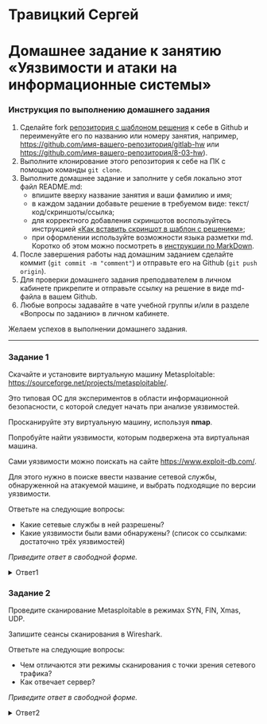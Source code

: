 # Травицкий Сергей

# Домашнее задание к занятию «Уязвимости и атаки на информационные системы»

### Инструкция по выполнению домашнего задания

1. Сделайте fork [репозитория c шаблоном решения](https://github.com/netology-code/sys-pattern-homework) к себе в Github и переименуйте его по названию или номеру занятия, например, https://github.com/имя-вашего-репозитория/gitlab-hw или https://github.com/имя-вашего-репозитория/8-03-hw).
2. Выполните клонирование этого репозитория к себе на ПК с помощью команды `git clone`.
3. Выполните домашнее задание и заполните у себя локально этот файл README.md:
   - впишите вверху название занятия и ваши фамилию и имя;
   - в каждом задании добавьте решение в требуемом виде: текст/код/скриншоты/ссылка;
   - для корректного добавления скриншотов воспользуйтесь инструкцией [«Как вставить скриншот в шаблон с решением»](https://github.com/netology-code/sys-pattern-homework/blob/main/screen-instruction.md);
   - при оформлении используйте возможности языка разметки md. Коротко об этом можно посмотреть в [инструкции по MarkDown](https://github.com/netology-code/sys-pattern-homework/blob/main/md-instruction.md).
4. После завершения работы над домашним заданием сделайте коммит (`git commit -m "comment"`) и отправьте его на Github (`git push origin`).
5. Для проверки домашнего задания преподавателем в личном кабинете прикрепите и отправьте ссылку на решение в виде md-файла в вашем Github.
6. Любые вопросы задавайте в чате учебной группы и/или в разделе «Вопросы по заданию» в личном кабинете.

Желаем успехов в выполнении домашнего задания.

------

### Задание 1

Скачайте и установите виртуальную машину Metasploitable: https://sourceforge.net/projects/metasploitable/.

Это типовая ОС для экспериментов в области информационной безопасности, с которой следует начать при анализе уязвимостей.

Просканируйте эту виртуальную машину, используя **nmap**.

Попробуйте найти уязвимости, которым подвержена эта виртуальная машина.

Сами уязвимости можно поискать на сайте https://www.exploit-db.com/.

Для этого нужно в поиске ввести название сетевой службы, обнаруженной на атакуемой машине, и выбрать подходящие по версии уязвимости.

Ответьте на следующие вопросы:

- Какие сетевые службы в ней разрешены?
- Какие уязвимости были вами обнаружены? (список со ссылками: достаточно трёх уязвимостей)
  
*Приведите ответ в свободной форме.*  

<details>
<summary>Ответ1</summary>  

- Установленна Metasploitable

**Скрин**

![img](https://github.com/travickiy67/attacks-on-information-systems/blob/main/img/1.1.png)  

- Просканирована:
- `nmap -sV  192.168.0.8`  
- ` sudo nmap -sV -Pn --script vulners 192.168.0.8`    
- `nmap -S  192.168.0.8`  

- Сканирование с помощью скрипта ` sudo nmap -sV -Pn --script vulners 192.168.0.8` показало все уязвимости с сылками на описание и балами риска  

Службы:  
ftp  
ssh  
telnet  
smtp  
domain  
http  
rpcbind  
netbios-ssn  
login  
tcpwrapped  
java-rmi  
bindshell  
nfs  
mysql  
postgresql  
vnc  
irc  
ajp13  

Ссылки с сайта https://sourceforge.net/projects/metasploitable/:  

https://www.exploit-db.com/exploits/17491   

https://www.exploit-db.com/exploits/6122   

https://www.exploit-db.com/exploits/30020   

https://www.exploit-db.com/exploits/31965  

**Скрины, результат сканирования**

![img](https://github.com/travickiy67/attacks-on-information-systems/blob/main/img/1.2.png)  

![img](https://github.com/travickiy67/attacks-on-information-systems/blob/main/img/1.3.png)  

![img](https://github.com/travickiy67/attacks-on-information-systems/blob/main/img/1.4.png)  

</details>

### Задание 2

Проведите сканирование Metasploitable в режимах SYN, FIN, Xmas, UDP.

Запишите сеансы сканирования в Wireshark.

Ответьте на следующие вопросы:

- Чем отличаются эти режимы сканирования с точки зрения сетевого трафика?
- Как отвечает сервер?

*Приведите ответ в свободной форме.*

<details>
<summary>Ответ2</summary>  
 
Режим SYN.  
Эту технику часто называют сканированием с использованием полуотрытых соединений, т.к. вы не открываете полного TCP соединения.   
Вы посылаете SYN пакет, как если бы вы хотели установить реальное соединение и ждете. Ответы SYN/ACK указывают на то, что порт  
прослушивается (открыт), а RST (сброс) на то, что не прослушивается. Если после нескольких запросов не приходит никакого ответа,  
то порт помечается как фильтруемый. Порт также помечается как фильтруемый, если в ответ приходит ICMP сообщение об ошибке недостижимости.  

`sudo nmap -sS 192.168.0.8`

![img](https://github.com/travickiy67/attacks-on-information-systems/blob/main/img/2.1.png)  

![img](https://github.com/travickiy67/attacks-on-information-systems/blob/main/img/2.2.png)  

Режим FIN.  
В этом случае исследуемой системе отправляется пакет FIN. в ответ узел должен отправить пакет RST для всех закрытых портов.  
На открытые порты система игнорирует пакеты и не отправляет ответа. Данный метод срабатывает только для стека протоколов TCP/IP,  
реализованного в системе UNIX.

`sudo nmap -sF 192.168.0.8`

![img](https://github.com/travickiy67/attacks-on-information-systems/blob/main/img/3.1.png)    

![img](https://github.com/travickiy67/attacks-on-information-systems/blob/main/img/3.2.png)   

Xmas.  
При использовании данного метода на исследуемый порт отправляются пакеты FIN, URG и PUSH. в ответ система должна отправить сообщения RST для всех закрытых портов.  

`sudo nmap -sX 192.168.0.8`

![img](https://github.com/travickiy67/attacks-on-information-systems/blob/main/img/4.1.png)  

![img](https://github.com/travickiy67/attacks-on-information-systems/blob/main/img/4.2.png)  

UDP.  
На каждый порт сканируемой машины отправляется UDP-пакет без данных. Этот метод используется для определения, какие UDP-порты на сканируемом  
хосте являются открытыми.Если в ответ было получено ICMP-сообщение "порт недоступен", это означает, что порт закрыт. В противном случае предполагается,  
что сканируемый порт открыт. Этот метод считается ненадежным, В связи с тем, что протокол UDP не гарантирует доставки, точность данного метода очень сильно  
зависит от множества факторов, влияющих на использование системных и сетевых ресурсов, к тому же он очень медленный   

`sudo nmap -sU 192.168.0.8`  
*Очень долгий процес*  

![img](https://github.com/travickiy67/attacks-on-information-systems/blob/main/img/5.1.png)  

![img](https://github.com/travickiy67/attacks-on-information-systems/blob/main/img/5.2.png)  

</details>

